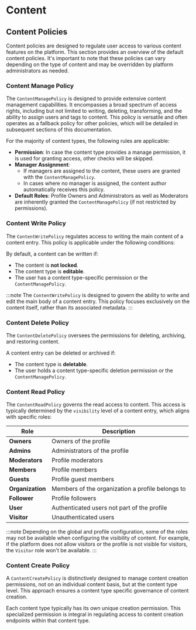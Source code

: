 # Content

## Content Policies

Content policies are designed to regulate user access to various content features on the platform. 
This section provides an overview of the default content policies. It's important to note that these policies can 
vary depending on the type of content and may be overridden by platform administrators as needed.

### Content Manage Policy

The `ContentManagePolicy` is designed to provide extensive content management capabilities. It encompasses a broad 
spectrum of access rights, including but not limited to writing, deleting, transforming, and the ability to assign 
users and tags to content. This policy is versatile and often operates as a fallback policy for other policies, which 
will be detailed in subsequent sections of this documentation.

For the majority of content types, the following rules are applicable:

- **Permission**: In case the content type provides a manage permission, it is used for granting access, 
other checks will be skipped.
- **Manager Assignment**:
  - If managers are assigned to the content, these users are granted with the `ContentManagePolicy`.
  - In cases where no manager is assigned, the content author automatically receives this policy.
- **Default Roles**: Profile Owners and Administrators as well as Moderators are inherently granted the 
`ContentManagePolicy` (if not restricted by permissions).

### Content Write Policy

The `ContentWritePolicy` regulates access to writing the main content of a content entry. This policy is applicable 
under the following conditions:

By default, a content can be written if:

- The content is **not locked**.
- The content type is **editable**.
- The user has a content type-specific permission or the `ContentManagePolicy`.

:::note
The `ContentWritePolicy` is designed to govern the ability to write and edit the main body of a content 
entry. This policy focuses exclusively on the content itself, rather than its associated metadata.
:::

### Content Delete Policy

The `ContentDeletePolicy` oversees the permissions for deleting, archiving, and restoring content.

A content entry can be deleted or archived if:

- The content type is **deletable**.
- The user holds a content type-specific deletion permission or the `ContentManagePolicy`.

### Content Read Policy

The `ContentReadPolicy` governs the read access to content. This access is typically determined by the `visibility`
level of a content entry, which aligns with specific roles:

| Role             | Description                                      |
|------------------|--------------------------------------------------|
| **Owners**       | Owners of the profile                            |
| **Admins**       | Administrators of the profile                    |
| **Moderators**   | Profile moderators                               |
| **Members**      | Profile members                                  |
| **Guests**       | Profile guest members                            |
| **Organization** | Members of the organization a profile belongs to |
| **Follower**     | Profile followers                                |
| **User**         | Authenticated users not part of the profile      |
| **Visitor**      | Unauthenticated users                            |

:::note
Depending on the global and profile configuration, some of the roles may not be available when 
configuring the visibility of content. For example, if the platform does not allow visitors or the profile is not 
visible for visitors, the `Visitor` role won't be available.
:::

### Content Create Policy

A `ContentCreatePolicy` is distinctively designed to manage content creation permissions, not on an individual content 
basis, but at the content type level. This approach ensures a content type specific governance of content creation.

Each content type typically has its own unique creation permission. This specialized permission is integral in 
regulating access to content creation endpoints within that content type.

